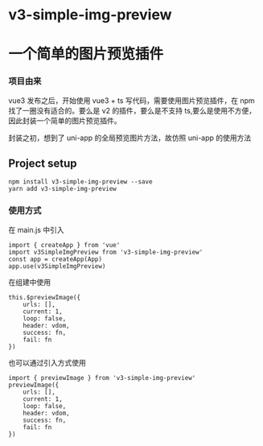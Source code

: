 # v3-simple-img-preview

# 一个简单的图片预览插件

### 项目由来

vue3 发布之后，开始使用 vue3 + ts 写代码，需要使用图片预览插件，在 npm 找了一圈没有适合的。要么是 v2 的插件，要么是不支持 ts,要么是使用不方便，因此封装一个简单的图片预览插件。

封装之初，想到了 uni-app 的全局预览图片方法，故仿照 uni-app 的使用方法

## Project setup

```
npm install v3-simple-img-preview --save
yarn add v3-simple-img-preview
```

### 使用方式

在 main.js 中引入

```
import { createApp } from 'vue'
import v3SimpleImgPreview from 'v3-simple-img-preview'
const app = createApp(App)
app.use(v3SimpleImgPreview)
```

在组建中使用

```
this.$previewImage({
    urls: [],
    current: 1,
    loop: false,
    header: vdom,
    success: fn,
    fail: fn
})
```

也可以通过引入方式使用

```
import { previewImage } from 'v3-simple-img-preview'
previewImage({
    urls: [],
    current: 1,
    loop: false,
    header: vdom,
    success: fn,
    fail: fn
})
```
